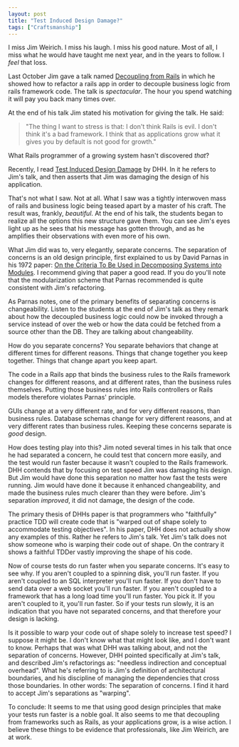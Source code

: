 ```yaml
---
layout: post
title: "Test Induced Design Damage?"
tags: ["Craftsmanship"]
---
```

I miss Jim Weirich.  I miss his laugh.  I miss his good nature.  Most of all, I miss what he would have taught me next year, and in the years to follow.  I _feel_ that loss.

Last October Jim gave a talk named [Decoupling from Rails](https://www.youtube.com/watch?v=tg5RFeSfBM4) in which he showed how to refactor a rails app in order to decouple business logic from rails framework code.  The talk is _spectacular_.  The hour you spend watching it will pay you back many times over.  

At the end of his talk Jim stated his motivation for giving the talk.  He said:
>"The thing I want to stress is that: I don't think Rails is evil.  I don't think it's a bad framework.  I think that as applications grow what it gives you by default is not good for growth."

What Rails programmer of a growing system hasn't discovered _that_?

Recently, I read [Test Induced Design Damage](http://david.heinemeierhansson.com/2014/test-induced-design-damage.html) by DHH.  In it he refers to Jim's talk, and then asserts that Jim was damaging the design of his application.  

That's not what I saw.  Not at all.  What I saw was a tightly interwoven mass of rails and business logic being teased apart by a master of his craft.  The result was, frankly, _beautiful_.  At the end of his talk, the students began to realize all the options this new structure gave them.  You can see Jim's eyes light up as he sees that his message has gotten through, and as he amplifies their observations with even more of his own.   

What Jim did was to, very elegantly, separate concerns.  The separation of concerns is an old design principle, first explained to us by David Parnas in his 1972 paper: [On the Criteria To Be Used in Decomposing Systems into Modules](http://dl.acm.org/citation.cfm?id=361623).  I recommend giving that paper a good read.  If you do you'll note that the  modularization scheme that Parnas recommended is quite consistent with Jim's refactoring.  

As Parnas notes, one of the primary benefits of separating concerns is changeability.  Listen to the students at the end of Jim's talk as they remark about how the decoupled business logic could now be invoked through a service instead of over the web or how the data could be fetched from a source other than the DB.  They are talking about changeability.

How do you separate concerns?  You separate behaviors that change at different times for different reasons.  Things that change together you keep together.  Things that change apart you keep apart.  

The code in a Rails app that binds the business rules to the Rails framework changes for different reasons, and at different rates, than the business rules themselves.  Putting those business rules into Rails controllers or Rails models therefore violates Parnas' principle.  

GUIs change at a very different rate, and for very different reasons, than business rules.  Database schemas change for very different reasons, and at very different rates than business rules.  Keeping these concerns separate is _good_ design.

How does testing play into this?  Jim noted several times in his talk that once he had separated a concern, he could test that concern more easily, and the test would run faster because it wasn't coupled to the Rails framework.  DHH contends that by focusing on test speed Jim was damaging his design.  But Jim would have done this separation no matter how fast the tests were running.  Jim would have done it because it enhanced changeability, and made the business rules much clearer than they were before.  Jim's separation _improved_, it did not damage, the design of the code. 

The primary thesis of DHHs paper is that programmers who "faithfully" practice TDD will create code that is "warped out of shape solely to accommodate testing objectives".  In his paper, DHH does not actually show any examples of this.  Rather he refers to Jim's talk.  Yet Jim's talk does not show someone who is warping their code out of shape.  On the contrary it shows a faithful TDDer vastly improving the shape of his code.  

Now of course tests do run faster when you separate concerns.  It's easy to see why.  If you aren't coupled to a spinning disk, you'll run faster.  If you aren't coupled to an SQL interpreter you'll run faster.  If you don't have to send data over a web socket you'll run faster.  If you aren't coupled to a framework that has a long load time you'll run faster.  You pick it.  If you aren't coupled to it, you'll run faster.  So if your tests run slowly, it is an indication that you have not separated concerns, and that therefore your design is lacking.  

Is it possible to warp your code out of shape solely to increase test speed?  I suppose it might be.  I don't know what that might look like, and I don't want to know.  Perhaps that was what DHH was talking about, and not the separation of concerns.  However, DHH pointed specifically at Jim's talk, and described Jim's refactorings as: "needless indirection and conceptual overhead".  What he's referring to is Jim's definition of architectural boundaries, and his discipline of managing the dependencies that cross those boundaries.  In other words: The separation of concerns.  I find it hard to accept Jim's separations as "warping".

To conclude: It seems to me that using good design principles that make your tests run faster is a noble goal. It also seems to me that decoupling from frameworks such as Rails, as your applications grow, is a wise action.  I believe these things to be evidence that professionals, like Jim Weirich, are at work.  
